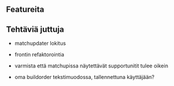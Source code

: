 ## Featureita

## Tehtäviä juttuja

- matchupdater lokitus

- frontin refaktorointia

- varmista että matchupissa näytettävät supportunitit tulee oikein

- oma buildorder tekstimuodossa, tallennettuna käyttäjään?
